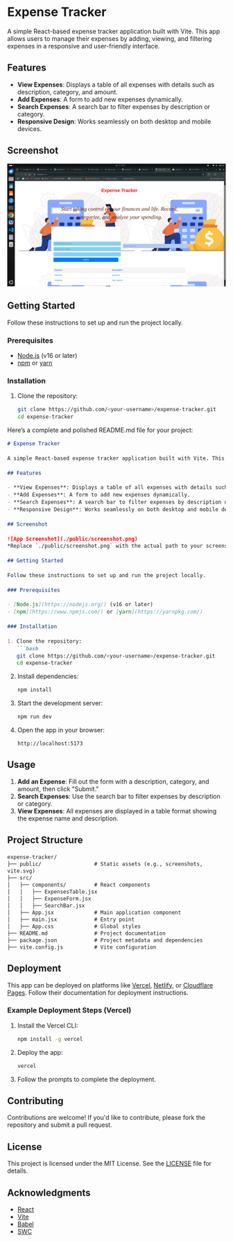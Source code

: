 # Expense Tracker

A simple React-based expense tracker application built with Vite. This app allows users to manage their expenses by adding, viewing, and filtering expenses in a responsive and user-friendly interface.

## Features

- **View Expenses**: Displays a table of all expenses with details such as description, category, and amount.
- **Add Expenses**: A form to add new expenses dynamically.
- **Search Expenses**: A search bar to filter expenses by description or category.
- **Responsive Design**: Works seamlessly on both desktop and mobile devices.

## Screenshot

![App Screenshot](<Screenshot from 2025-04-13 15-37-33.png>)

## Getting Started

Follow these instructions to set up and run the project locally.

### Prerequisites

- [Node.js](https://nodejs.org/) (v16 or later)
- [npm](https://www.npmjs.com/) or [yarn](https://yarnpkg.com/)

### Installation

1. Clone the repository:
   ```bash
   git clone https://github.com/<your-username>/expense-tracker.git
   cd expense-tracker
Here’s a complete and polished README.md file for your project:

```markdown
# Expense Tracker

A simple React-based expense tracker application built with Vite. This app allows users to manage their expenses by adding, viewing, and filtering expenses in a responsive and user-friendly interface.

## Features

- **View Expenses**: Displays a table of all expenses with details such as description, category, and amount.
- **Add Expenses**: A form to add new expenses dynamically.
- **Search Expenses**: A search bar to filter expenses by description or category.
- **Responsive Design**: Works seamlessly on both desktop and mobile devices.

## Screenshot

![App Screenshot](./public/screenshot.png)  
*Replace `./public/screenshot.png` with the actual path to your screenshot.*

## Getting Started

Follow these instructions to set up and run the project locally.

### Prerequisites

- [Node.js](https://nodejs.org/) (v16 or later)
- [npm](https://www.npmjs.com/) or [yarn](https://yarnpkg.com/)

### Installation

1. Clone the repository:
   ```bash
   git clone https://github.com/<your-username>/expense-tracker.git
   cd expense-tracker
   ```

2. Install dependencies:
   ```bash
   npm install
   ```

3. Start the development server:
   ```bash
   npm run dev
   ```

4. Open the app in your browser:
   ```
   http://localhost:5173
   ```

## Usage

1. **Add an Expense**: Fill out the form with a description, category, and amount, then click "Submit."
2. **Search Expenses**: Use the search bar to filter expenses by description or category.
3. **View Expenses**: All expenses are displayed in a table format showing the expense name and description.

## Project Structure

```
expense-tracker/
├── public/                 # Static assets (e.g., screenshots, vite.svg)
├── src/
│   ├── components/         # React components
│   │   ├── ExpensesTable.jsx
│   │   ├── ExpenseForm.jsx
│   │   ├── SearchBar.jsx
│   ├── App.jsx             # Main application component
│   ├── main.jsx            # Entry point
│   ├── App.css             # Global styles
├── README.md               # Project documentation
├── package.json            # Project metadata and dependencies
├── vite.config.js          # Vite configuration
```

## Deployment

This app can be deployed on platforms like [Vercel](https://vercel.com/), [Netlify](https://www.netlify.com/), or [Cloudflare Pages](https://pages.cloudflare.com/). Follow their documentation for deployment instructions.

### Example Deployment Steps (Vercel)

1. Install the Vercel CLI:
   ```bash
   npm install -g vercel
   ```

2. Deploy the app:
   ```bash
   vercel
   ```

3. Follow the prompts to complete the deployment.

## Contributing

Contributions are welcome! If you'd like to contribute, please fork the repository and submit a pull request.

## License

This project is licensed under the MIT License. See the [LICENSE](LICENSE) file for details.

## Acknowledgments

- [React](https://reactjs.org/)
- [Vite](https://vitejs.dev/)
- [Babel](https://babeljs.io/)
- [SWC](https://swc.rs/)
